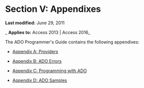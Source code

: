 
# Section V: Appendixes

 **Last modified:** June 29, 2011

 _ **Applies to:** Access 2013 | Access 2016_

The ADO Programmer's Guide contains the following appendixes:


- [Appendix A: Providers](b3f92279-8d66-ad59-71c4-c0448168125a.md)
    
- [Appendix B: ADO Errors](b6a0e8a6-e629-b500-50cf-b7d4c45941d0.md)
    
- [Appendix C: Programming with ADO](ace228ce-a372-5f22-c854-03ba7330ba7a.md)
    
- [Appendix D: ADO Samples](87cb09e7-5199-5f78-ad6e-bb38079c59cf.md)
    
